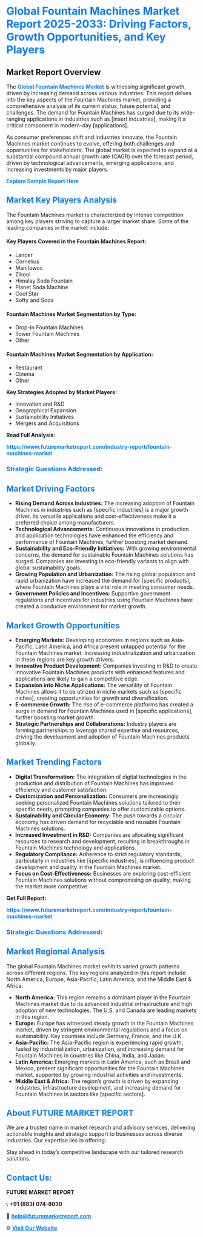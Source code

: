 <h1 style="color: #007BFF;">Global Fountain Machines Market Report 2025-2033: Driving Factors, Growth Opportunities, and Key Players</h1>

<section id="overview">
<h2>Market Report Overview</h2>
<p>The <a href="https://www.futuremarketreport.com/industry-report/fountain-machines-market" style="color: #007BFF; text-decoration: none;"><strong>Global Fountain Machines Market</strong></a> is witnessing significant growth, driven by increasing demand across various industries. This report delves into the key aspects of the Fountain Machines market, providing a comprehensive analysis of its current status, future potential, and challenges. The demand for Fountain Machines has surged due to its wide-ranging applications in industries such as [insert industries], making it a critical component in modern-day [applications].</p>
<p>As consumer preferences shift and industries innovate, the Fountain Machines market continues to evolve, offering both challenges and opportunities for stakeholders. The global market is expected to expand at a substantial compound annual growth rate (CAGR) over the forecast period, driven by technological advancements, emerging applications, and increasing investments by major players.</p>
</section>

<section id="overview">
<p><a href="https://www.futuremarketreport.com/request-sample/reportId=85750" style="color: #007BFF; text-decoration: none;"><strong>Explore Sample Report Here</strong></a></p>
</section>

<section id="key-players">
<h2 style="color: #007BFF;">Market Key Players Analysis</h2>
<p>The Fountain Machines market is characterized by intense competition among key players striving to capture a larger market share. Some of the leading companies in the market include:</p>
<h4>Key Players Covered in the Fountain Machines Report:</h4>
<ul><li>Lancer</li><li>Cornelius</li><li>Manitowoc</li><li>Zikool</li><li>Himalay Soda Fountain</li><li>Planet Soda Machine</li><li>Cool Star</li><li>Softy and Soda</li></ul>
<h4>Fountain Machines Market Segmentation by Type:</h4>
<ul><li>Drop-In Fountain Machines</li><li>Tower Fountain Machines</li><li>Other</li></ul>

<h4>Fountain Machines Market Segmentation by Application:</h4>
<ul><li>Restaurant</li><li>Cinema</li><li>Other</li></ul>
<p><strong>Key Strategies Adopted by Market Players:</strong></p>
<ul>
<li>Innovation and R&D</li>
<li>Geographical Expansion</li>
<li>Sustainability Initiatives</li>
<li>Mergers and Acquisitions</li>
</ul>
</section>

<section>
<p><strong>Read Full Analysis: </strong></p><a href="https://www.futuremarketreport.com/industry-report/fountain-machines-market" style="color: #007BFF; text-decoration: none;"><strong>https://www.futuremarketreport.com/industry-report/fountain-machines-market</strong></a>
<h3 style="color: #007BFF;">Strategic Questions Addressed:</h3>
</section>

<section id="driving-factors">
<h2 style="color: #007BFF;">Market Driving Factors</h2>
<ul>
<li><strong>Rising Demand Across Industries:</strong> The increasing adoption of Fountain Machines in industries such as [specific industries] is a major growth driver. Its versatile applications and cost-effectiveness make it a preferred choice among manufacturers.</li>
<li><strong>Technological Advancements:</strong> Continuous innovations in production and application technologies have enhanced the efficiency and performance of Fountain Machines, further boosting market demand.</li>
<li><strong>Sustainability and Eco-Friendly Initiatives:</strong> With growing environmental concerns, the demand for sustainable Fountain Machines solutions has surged. Companies are investing in eco-friendly variants to align with global sustainability goals.</li>
<li><strong>Growing Population and Urbanization:</strong> The rising global population and rapid urbanization have increased the demand for [specific products], where Fountain Machines plays a vital role in meeting consumer needs.</li>
<li><strong>Government Policies and Incentives:</strong> Supportive government regulations and incentives for industries using Fountain Machines have created a conducive environment for market growth.</li>
</ul>
</section>

<section id="growth-opportunities">
<h2 style="color: #007BFF;">Market Growth Opportunities</h2>
<ul>
<li><strong>Emerging Markets:</strong> Developing economies in regions such as Asia-Pacific, Latin America, and Africa present untapped potential for the Fountain Machines market. Increasing industrialization and urbanization in these regions are key growth drivers.</li>
<li><strong>Innovative Product Development:</strong> Companies investing in R&D to create innovative Fountain Machines products with enhanced features and applications are likely to gain a competitive edge.</li>
<li><strong>Expansion into Niche Applications:</strong> The versatility of Fountain Machines allows it to be utilized in niche markets such as [specific niches], creating opportunities for growth and diversification.</li>
<li><strong>E-commerce Growth:</strong> The rise of e-commerce platforms has created a surge in demand for Fountain Machines used in [specific applications], further boosting market growth.</li>
<li><strong>Strategic Partnerships and Collaborations:</strong> Industry players are forming partnerships to leverage shared expertise and resources, driving the development and adoption of Fountain Machines products globally.</li>
</ul>
</section>

<section id="trending-factors">
<h2 style="color: #007BFF;">Market Trending Factors</h2>
<ul>
<li><strong>Digital Transformation:</strong> The integration of digital technologies in the production and distribution of Fountain Machines has improved efficiency and customer satisfaction.</li>
<li><strong>Customization and Personalization:</strong> Consumers are increasingly seeking personalized Fountain Machines solutions tailored to their specific needs, prompting companies to offer customizable options.</li>
<li><strong>Sustainability and Circular Economy:</strong> The push towards a circular economy has driven demand for recyclable and reusable Fountain Machines solutions.</li>
<li><strong>Increased Investment in R&D:</strong> Companies are allocating significant resources to research and development, resulting in breakthroughs in Fountain Machines technology and applications.</li>
<li><strong>Regulatory Compliance:</strong> Adherence to strict regulatory standards, particularly in industries like [specific industries], is influencing product development and quality in the Fountain Machines market.</li>
<li><strong>Focus on Cost-Effectiveness:</strong> Businesses are exploring cost-efficient Fountain Machines solutions without compromising on quality, making the market more competitive.</li>
</ul>
</section>

<section>
<p><strong>Get Full Report: </strong></p><a href="https://www.futuremarketreport.com/industry-report/fountain-machines-market" style="color: #007BFF; text-decoration: none;"><strong>https://www.futuremarketreport.com/industry-report/fountain-machines-market</strong></a>
<h3 style="color: #007BFF;">Strategic Questions Addressed:</h3>
</section>


<section id="regional-analysis">
<h2 style="color: #007BFF;">Market Regional Analysis</h2>
<p>The global Fountain Machines market exhibits varied growth patterns across different regions. The key regions analyzed in this report include North America, Europe, Asia-Pacific, Latin America, and the Middle East & Africa:</p>
<ul>
<li><strong>North America:</strong> This region remains a dominant player in the Fountain Machines market due to its advanced industrial infrastructure and high adoption of new technologies. The U.S. and Canada are leading markets in this region.</li>
<li><strong>Europe:</strong> Europe has witnessed steady growth in the Fountain Machines market, driven by stringent environmental regulations and a focus on sustainability. Key countries include Germany, France, and the U.K.</li>
<li><strong>Asia-Pacific:</strong> The Asia-Pacific region is experiencing rapid growth, fueled by industrialization, urbanization, and increasing demand for Fountain Machines in countries like China, India, and Japan.</li>
<li><strong>Latin America:</strong> Emerging markets in Latin America, such as Brazil and Mexico, present significant opportunities for the Fountain Machines market, supported by growing industrial activities and investments.</li>
<li><strong>Middle East & Africa:</strong> The region’s growth is driven by expanding industries, infrastructure development, and increasing demand for Fountain Machines in sectors like [specific sectors].</li>
</ul>
</section>

<footer>
<h2 style="color: #007BFF;">About FUTURE MARKET REPORT</h2>
<p>We are a trusted name in market research and advisory services, delivering actionable insights and strategic support to businesses across diverse industries. Our expertise lies in offering:</p>

<p>Stay ahead in today’s competitive landscape with our tailored research solutions.</p>

<h2 style="color: #007BFF;">Contact Us:</h2>
<p><strong>FUTURE MARKET REPORT</strong></p>
<p>📞 <strong>+91 (883) 074-8030</strong></p>
<p>📧 <strong><a href="mailto:help@futuremarketreport.com" style="color: #007BFF;">help@futuremarketreport.com</a></strong></p>
<p>🌐 <strong><a href="https://www.futuremarketreport.com/" style="color: #007BFF;">Visit Our Website</a></strong></p>
</footer>
